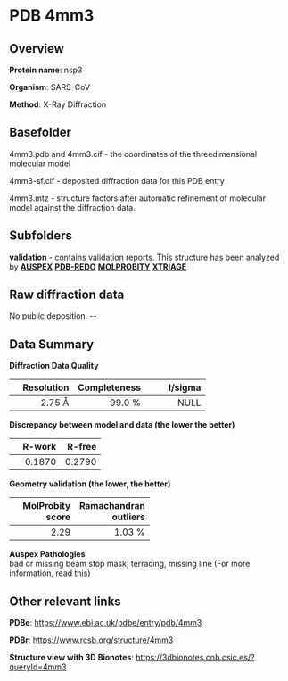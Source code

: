 # PDB 4mm3

## Overview

**Protein name**: nsp3

**Organism**: SARS-CoV

**Method**: X-Ray Diffraction

## Basefolder

4mm3.pdb and 4mm3.cif - the coordinates of the threedimensional molecular model

4mm3-sf.cif - deposited diffraction data for this PDB entry

4mm3.mtz - structure factors after automatic refinement of molecular model against the diffraction data.

## Subfolders





**validation** - contains validation reports. This structure has been analyzed by [**AUSPEX**](https://github.com/thorn-lab/coronavirus_structural_task_force/tree/master/pdb/nsp3/SARS-CoV/4mm3/validation/auspex) [**PDB-REDO**](https://github.com/thorn-lab/coronavirus_structural_task_force/tree/master/pdb/nsp3/SARS-CoV/4mm3/validation/pdb-redo) [**MOLPROBITY**](https://github.com/thorn-lab/coronavirus_structural_task_force/tree/master/pdb/nsp3/SARS-CoV/4mm3/validation/molprobity) [**XTRIAGE**](https://github.com/thorn-lab/coronavirus_structural_task_force/blob/master/pdb/nsp3/SARS-CoV/4mm3/validation/Xtriage_output.log)  



## Raw diffraction data

No public deposition. --<br> 

## Data Summary
**Diffraction Data Quality**

|   | Resolution | Completeness| I/sigma |
|---|-------------:|----------------:|--------------:|
|   |2.75 Å|99.0  %|<img width=50/>NULL |

**Discrepancy between model and data (the lower the better)**

|   | **R-work**| **R-free**   
|---|-------------:|----------------:|           
||  0.1870|  0.2790|

**Geometry validation (the lower, the better)**

|   |**MolProbity<br>score**| **Ramachandran<br>outliers** 
|---|-------------:|----------------:|
||  2.29|  1.03 %|

**Auspex Pathologies**<br> bad or missing beam stop mask, terracing, missing line (For more information, read [this](https://github.com/thorn-lab/coronavirus_structural_task_force/blob/master/pdb/nsp3/SARS-CoV/4mm3/validation/auspex/4mm3_auspex_comments.txt))

 



## Other relevant links 
**PDBe**:  https://www.ebi.ac.uk/pdbe/entry/pdb/4mm3
 
**PDBr**: https://www.rcsb.org/structure/4mm3 

**Structure view with 3D Bionotes**: https://3dbionotes.cnb.csic.es/?queryId=4mm3

